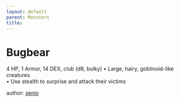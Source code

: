 ```yaml
---
layout: default
parent: Monsters 
title: 
--- 
```

# Bugbear
4 HP, 1 Armor, 14 DEX, club (d8, bulky)
• Large, hairy, goblinoid-like creatures  
• Use stealth to surprise and attack their victims  





author: [xenio](https://xenioinabottle.blogspot.com/2021/02/classic-monsters-for-cairnito-part-1.html) 


